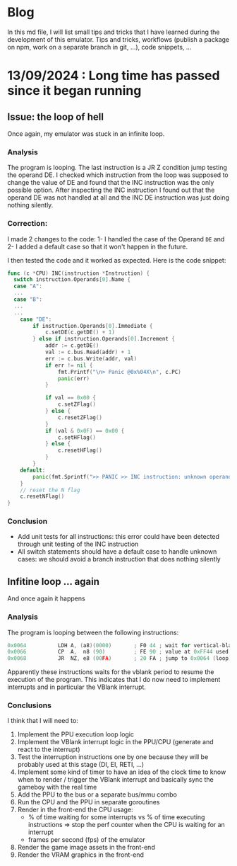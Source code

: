 # Blog

In this md file, I will list small tips and tricks that I have learned during the development of this emulator. Tips and tricks, workflows (publish a package on npm, work on a separate branch in git, ...), code snippets, ...

# 13/09/2024 : Long time has passed since it began running

## Issue: the loop of hell

Once again, my emulator was stuck in an infinite loop.

### Analysis

The program is looping. The last instruction is a JR Z condition jump testing the operand DE. I checked which instruction from the loop was supposed to change the value of DE and found that the INC instruction was the only possible option. After inspecting the INC instruction I found out that the operand DE was not handled at all and the INC DE instruction was just doing nothing silently.

### Correction: 

I made 2 changes to the code:
1- I handled the case of the Operand `DE` and
2- I added a default case so that it won't happen in the future.

I then tested the code and it worked as expected. Here is the code snippet:

```go
func (c *CPU) INC(instruction *Instruction) {
  switch instruction.Operands[0].Name {
  case "A":
  ...
  case "B":
  ...
  ...
	case "DE":
		if instruction.Operands[0].Immediate {
			c.setDE(c.getDE() + 1)
		} else if instruction.Operands[0].Increment {
			addr := c.getDE()
			val := c.bus.Read(addr) + 1
			err := c.bus.Write(addr, val)
			if err != nil {
				fmt.Printf("\n> Panic @0x%04X\n", c.PC)
				panic(err)
			}

			if val == 0x00 {
				c.setZFlag()
			} else {
				c.resetZFlag()
			}
			if (val & 0x0F) == 0x00 {
				c.setHFlag()
			} else {
				c.resetHFlag()
			}
		}
	default:
		panic(fmt.Sprintf(">> PANIC >> INC instruction: unknown operand %s", instruction.Operands[0].Name))
	}
	// reset the N flag
	c.resetNFlag()
}
```

### Conclusion

- Add unit tests for all instructions: this error could have been detected through unit testing of the INC instruction
- All switch statements should have a default case to handle unknown cases: we should avoid a branch instruction that does nothing silently

## Infitine loop ... again

And once again it happens

### Analysis

The program is looping between the following instructions:

```go
0x0064			LDH A, (a8)(0000)       ; F0 44 ; wait for vertical-blank period
0x0066			CP 	A,  n8 (90)         ; FE 90 ; value at 0xFF44 used to determine vertical-blank period
0x0068			JR  NZ, e8 (00FA)       ; 20 FA ; jump to 0x0064 (loop) if not at vertical-blank period
```

Apparently these instructions waits for the vblank period to resume the execution of the program. This indicates that I do now need to implement interrupts and in particular the VBlank interrupt. 

### Conclusions

I think that I will need to:

1. Implement the PPU execution loop logic
2. Implement the VBlank interrupt logic in the PPU/CPU (generate and react to the interrupt)
3. Test the interruption instructions one by one because they will be probably used at this stage (DI, EI, RETI, ...)
4. Implement some kind of timer to have an idea of the clock time to know when to render / trigger the VBlank interrupt and basically sync the gameboy with the real time
5. Add the PPU to the bus or a separate bus/mmu combo
6. Run the CPU and the PPU in separate goroutines
7. Render in the front-end the CPU usage:
	- % of time waiting for some interrupts vs % of time executing instructions => stop the perf counter when the CPU is waiting for an interrupt
	- frames per second (fps) of the emulator
8. Render the game image assets in the front-end
9. Render the VRAM graphics in the front-end